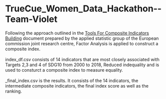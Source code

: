 # TrueCue_Women_Data_Hackathon--Team-Violet
Following the approach outlined in the [Tools For Composite Indicators Building](https://publications.jrc.ec.europa.eu/repository/bitstream/JRC31473/EUR%2021682%20EN.pdf) document prepared by the applied statistic group of the European commission joint research centre, Factor Analysis is applied to construct a composite index.<br /><br />
index_df.csv consists of 14 indicators that are most closely associated with Targets 2,3 and 4 of SDG10 from 2000 to 2018, Reduced indequality and is used to consturct a composite index to measure equality.<br /><br />
\_final_index.csv is the results. It consists of the 14 indicators, the intermediate composite indicators, the final index score as well as the ranking.

